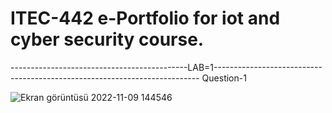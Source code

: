 # ITEC-442 e-Portfolio for iot and cyber security course.
--------------------------------------------LAB=1--------------------------------------------------------------------------
Question-1

![Ekran görüntüsü 2022-11-09 144546](https://user-images.githubusercontent.com/96496988/200847019-9bf7fc4a-af80-493a-ac0d-f360fb228296.png)
